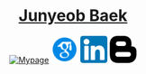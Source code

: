 <h1 align="center"><a href="https://cun-bjy.github.io/">Junyeob Baek</a> </h1>

<p align="center">
  <a href="https://cun-bjy.github.io/"><img alt="Mypage" title="Scholar" height="48" width="48" src="assets/png"></a>
  <a href="https://scholar.google.co.kr/citations?user=Nr0st_gAAAAJ&hl=ko"><img alt="Scholar" title="Scholar" height="48" width="48" src="assets/google-scholar.png"></a>
  <a href="https://www.linkedin.com/in/junyeob-baek-640abb5b/"><img alt="LinkedIn" title="LinkedIn" height="48" width="48" src="assets/linkedin.png"></a>
  <a href="https://ropiens.tistory.com/category/whitebot"><img alt="TechBlog" title="TechBlog" height="48" width="48" src="assets/blogger.png"></a>
</p>
